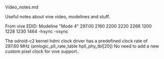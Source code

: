 Video_notes.md

Useful notes about vive video, modelines and stuff.

From vive EDID:
Modeline 	"Mode 4" 297.00 2160 2200 2220 2266 1200 1228 1230 1464 -hsync -vsync

The odroid-c2 kernel hdmi clock driver has a predefined clock rate of 297.60 MHz
(amlogic_pll_rate_table hpll_phy_tbl[20])
No need to add a new custom pixel clock for vive support..

